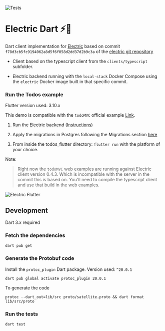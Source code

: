 ![Tests](https://github.com/SkillDevs/electric_dart/actions/workflows/tests.yml/badge.svg)

# Electric Dart ⚡🎯

Dart client implementation for [Electric](https://electric-sql.com/) based on commit `f78d3cb5fc9194062a8d5f6f058d2dd37d2b9c3a` of the [electric git repository](https://github.com/electric-sql/electric)

- Client based on the typescript client from the `clients/typescript` subfolder.

- Electric backend running with the `local-stack` Docker Compose using the `electric` Docker image built in that specific commit.

### Run the Todos example

Flutter version used: 3.10.x

This demo is compatible with the `todoMVC` official example [Link](https://github.com/electric-sql/examples).

1. Run the Electric backend ([Instructions](https://electric-sql.com/docs/overview/examples))

2. Apply the migrations in Postgres following the Migrations section [here](./todos_flutter/README.md)

3. From inside the todos_flutter directory: `flutter run` with the platform of your choice.

Note:

> Right now the `todoMVC` web examples are running against Electric client version 0.4.3. Which is incompatible with the server in the commit this is based on. You'll need to compile the typescript client and use that build in the web examples.

![Electric Flutter](https://github.com/SkillDevs/electric_dart/assets/22084723/bcff59b3-747f-4e88-bb5c-79bb4c21bf2f)


## Development


Dart 3.x required

### Fetch the dependencies


`dart pub get`

### Generate the Protobuf code

Install the `protoc_plugin` Dart package. Version used: `^20.0.1`

`dart pub global activate protoc_plugin 20.0.1`

To generate the code

`protoc --dart_out=lib/src proto/satellite.proto && dart format lib/src/proto`

### Run the tests

`dart test`
